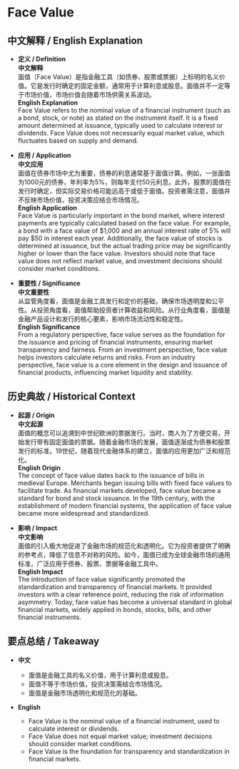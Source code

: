 # Face Value

## 中文解释 / English Explanation

* **定义 / Definition**  
  **中文解释**  
  面值（Face Value）是指金融工具（如债券、股票或票据）上标明的名义价值。它是发行时确定的固定金额，通常用于计算利息或股息。面值并不一定等于市场价值，市场价值会随着市场供需关系波动。  
  **English Explanation**  
  Face Value refers to the nominal value of a financial instrument (such as a bond, stock, or note) as stated on the instrument itself. It is a fixed amount determined at issuance, typically used to calculate interest or dividends. Face Value does not necessarily equal market value, which fluctuates based on supply and demand.

* **应用 / Application**  
  **中文应用**  
  面值在债券市场中尤为重要，债券的利息通常基于面值计算。例如，一张面值为1000元的债券，年利率为5%，则每年支付50元利息。此外，股票的面值在发行时确定，但实际交易价格可能远高于或低于面值。投资者需注意，面值并不反映市场价值，投资决策应结合市场情况。  
  **English Application**  
  Face Value is particularly important in the bond market, where interest payments are typically calculated based on the face value. For example, a bond with a face value of $1,000 and an annual interest rate of 5% will pay $50 in interest each year. Additionally, the face value of stocks is determined at issuance, but the actual trading price may be significantly higher or lower than the face value. Investors should note that face value does not reflect market value, and investment decisions should consider market conditions.

* **重要性 / Significance**  
  **中文重要性**  
  从监管角度看，面值是金融工具发行和定价的基础，确保市场透明度和公平性。从投资角度看，面值帮助投资者计算收益和风险。从行业角度看，面值是金融产品设计和发行的核心要素，影响市场流动性和稳定性。  
  **English Significance**  
  From a regulatory perspective, face value serves as the foundation for the issuance and pricing of financial instruments, ensuring market transparency and fairness. From an investment perspective, face value helps investors calculate returns and risks. From an industry perspective, face value is a core element in the design and issuance of financial products, influencing market liquidity and stability.

## 历史典故 / Historical Context

* **起源 / Origin**  
  **中文起源**  
  面值的概念可以追溯到中世纪欧洲的票据发行。当时，商人为了方便交易，开始发行带有固定面值的票据。随着金融市场的发展，面值逐渐成为债券和股票发行的标准。19世纪，随着现代金融体系的建立，面值的应用更加广泛和规范化。  
  **English Origin**  
  The concept of face value dates back to the issuance of bills in medieval Europe. Merchants began issuing bills with fixed face values to facilitate trade. As financial markets developed, face value became a standard for bond and stock issuance. In the 19th century, with the establishment of modern financial systems, the application of face value became more widespread and standardized.

* **影响 / Impact**  
  **中文影响**  
  面值的引入极大地促进了金融市场的规范化和透明化。它为投资者提供了明确的参考点，降低了信息不对称的风险。如今，面值已成为全球金融市场的通用标准，广泛应用于债券、股票、票据等金融工具中。  
  **English Impact**  
  The introduction of face value significantly promoted the standardization and transparency of financial markets. It provided investors with a clear reference point, reducing the risk of information asymmetry. Today, face value has become a universal standard in global financial markets, widely applied in bonds, stocks, bills, and other financial instruments.

## 要点总结 / Takeaway

* **中文**  
  - 面值是金融工具的名义价值，用于计算利息或股息。  
  - 面值不等于市场价值，投资决策需结合市场情况。  
  - 面值是金融市场透明化和规范化的基础。  

* **English**  
  - Face Value is the nominal value of a financial instrument, used to calculate interest or dividends.  
  - Face Value does not equal market value; investment decisions should consider market conditions.  
  - Face Value is the foundation for transparency and standardization in financial markets.